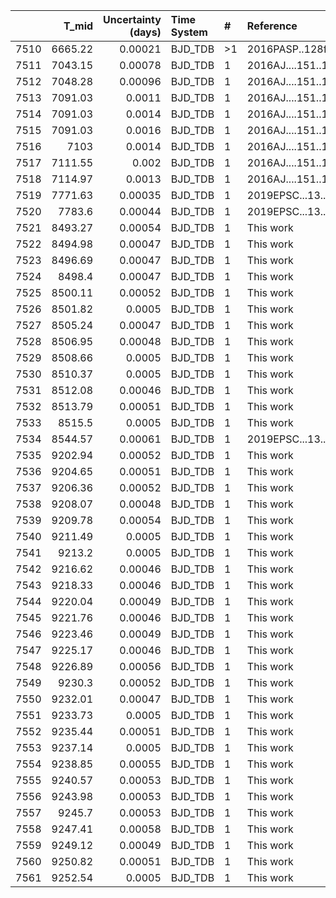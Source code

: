 |      |   T_mid |   Uncertainty (days) | Time System   | #   | Reference           |
|-----:|--------:|---------------------:|:--------------|:----|:--------------------|
| 7510 | 6665.22 |              0.00021 | BJD_TDB       | >1  | 2016PASP..128f4401T |
| 7511 | 7043.15 |              0.00078 | BJD_TDB       | 1   | 2016AJ....151..138R |
| 7512 | 7048.28 |              0.00096 | BJD_TDB       | 1   | 2016AJ....151..138R |
| 7513 | 7091.03 |              0.0011  | BJD_TDB       | 1   | 2016AJ....151..138R |
| 7514 | 7091.03 |              0.0014  | BJD_TDB       | 1   | 2016AJ....151..138R |
| 7515 | 7091.03 |              0.0016  | BJD_TDB       | 1   | 2016AJ....151..138R |
| 7516 | 7103    |              0.0014  | BJD_TDB       | 1   | 2016AJ....151..138R |
| 7517 | 7111.55 |              0.002   | BJD_TDB       | 1   | 2016AJ....151..138R |
| 7518 | 7114.97 |              0.0013  | BJD_TDB       | 1   | 2016AJ....151..138R |
| 7519 | 7771.63 |              0.00035 | BJD_TDB       | 1   | 2019EPSC...13..595E |
| 7520 | 7783.6  |              0.00044 | BJD_TDB       | 1   | 2019EPSC...13..595E |
| 7521 | 8493.27 |              0.00054 | BJD_TDB       | 1   | This work           |
| 7522 | 8494.98 |              0.00047 | BJD_TDB       | 1   | This work           |
| 7523 | 8496.69 |              0.00047 | BJD_TDB       | 1   | This work           |
| 7524 | 8498.4  |              0.00047 | BJD_TDB       | 1   | This work           |
| 7525 | 8500.11 |              0.00052 | BJD_TDB       | 1   | This work           |
| 7526 | 8501.82 |              0.0005  | BJD_TDB       | 1   | This work           |
| 7527 | 8505.24 |              0.00047 | BJD_TDB       | 1   | This work           |
| 7528 | 8506.95 |              0.00048 | BJD_TDB       | 1   | This work           |
| 7529 | 8508.66 |              0.0005  | BJD_TDB       | 1   | This work           |
| 7530 | 8510.37 |              0.0005  | BJD_TDB       | 1   | This work           |
| 7531 | 8512.08 |              0.00046 | BJD_TDB       | 1   | This work           |
| 7532 | 8513.79 |              0.00051 | BJD_TDB       | 1   | This work           |
| 7533 | 8515.5  |              0.0005  | BJD_TDB       | 1   | This work           |
| 7534 | 8544.57 |              0.00061 | BJD_TDB       | 1   | 2019EPSC...13..595E |
| 7535 | 9202.94 |              0.00052 | BJD_TDB       | 1   | This work           |
| 7536 | 9204.65 |              0.00051 | BJD_TDB       | 1   | This work           |
| 7537 | 9206.36 |              0.00052 | BJD_TDB       | 1   | This work           |
| 7538 | 9208.07 |              0.00048 | BJD_TDB       | 1   | This work           |
| 7539 | 9209.78 |              0.00054 | BJD_TDB       | 1   | This work           |
| 7540 | 9211.49 |              0.0005  | BJD_TDB       | 1   | This work           |
| 7541 | 9213.2  |              0.0005  | BJD_TDB       | 1   | This work           |
| 7542 | 9216.62 |              0.00046 | BJD_TDB       | 1   | This work           |
| 7543 | 9218.33 |              0.00046 | BJD_TDB       | 1   | This work           |
| 7544 | 9220.04 |              0.00049 | BJD_TDB       | 1   | This work           |
| 7545 | 9221.76 |              0.00046 | BJD_TDB       | 1   | This work           |
| 7546 | 9223.46 |              0.00049 | BJD_TDB       | 1   | This work           |
| 7547 | 9225.17 |              0.00046 | BJD_TDB       | 1   | This work           |
| 7548 | 9226.89 |              0.00056 | BJD_TDB       | 1   | This work           |
| 7549 | 9230.3  |              0.00052 | BJD_TDB       | 1   | This work           |
| 7550 | 9232.01 |              0.00047 | BJD_TDB       | 1   | This work           |
| 7551 | 9233.73 |              0.0005  | BJD_TDB       | 1   | This work           |
| 7552 | 9235.44 |              0.00051 | BJD_TDB       | 1   | This work           |
| 7553 | 9237.14 |              0.0005  | BJD_TDB       | 1   | This work           |
| 7554 | 9238.85 |              0.00055 | BJD_TDB       | 1   | This work           |
| 7555 | 9240.57 |              0.00053 | BJD_TDB       | 1   | This work           |
| 7556 | 9243.98 |              0.00053 | BJD_TDB       | 1   | This work           |
| 7557 | 9245.7  |              0.00053 | BJD_TDB       | 1   | This work           |
| 7558 | 9247.41 |              0.00058 | BJD_TDB       | 1   | This work           |
| 7559 | 9249.12 |              0.00049 | BJD_TDB       | 1   | This work           |
| 7560 | 9250.82 |              0.00051 | BJD_TDB       | 1   | This work           |
| 7561 | 9252.54 |              0.0005  | BJD_TDB       | 1   | This work           |